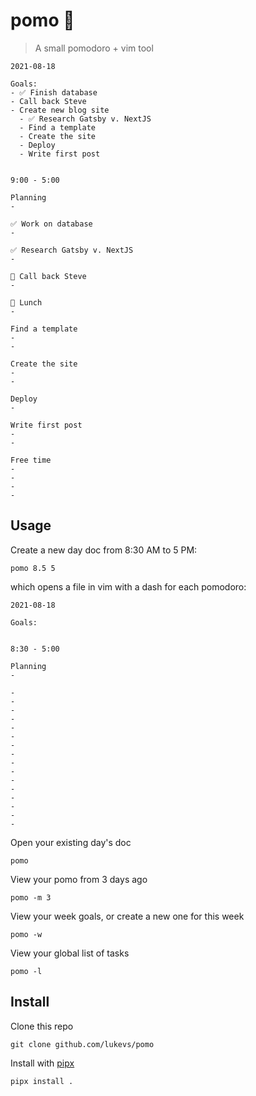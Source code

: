 # pomo 🍅

> A small pomodoro + vim tool

```
2021-08-18

Goals:
- ✅ Finish database
- Call back Steve
- Create new blog site
  - ✅ Research Gatsby v. NextJS
  - Find a template
  - Create the site
  - Deploy
  - Write first post


9:00 - 5:00

Planning
-

✅ Work on database
-

✅ Research Gatsby v. NextJS
-

📌 Call back Steve
-

🥪 Lunch
-

Find a template
-
-

Create the site
-
-

Deploy
-

Write first post
-
-

Free time
-
-
-
-
```

## Usage

Create a new day doc from 8:30 AM to 5 PM:
```
pomo 8.5 5
```

which opens a file in vim with a dash for each pomodoro:
```
2021-08-18

Goals:


8:30 - 5:00

Planning
-

-
-
-
-
-
-
-
-
-
-
-
-
-
-
-
-
```

Open your existing day's doc
```
pomo
```

View your pomo from 3 days ago
```
pomo -m 3
```

View your week goals, or create a new one for this week
```
pomo -w
```

View your global list of tasks
```
pomo -l
```

## Install

Clone this repo
```
git clone github.com/lukevs/pomo
```

Install with [pipx](https://github.com/pypa/pipx)
```
pipx install .
```

